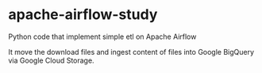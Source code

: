 # apache-airflow-study
Python code that implement simple etl on Apache Airflow

It move the download files and ingest content of files into Google BigQuery via Google Cloud Storage.

